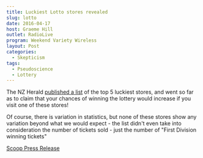 ```yaml
---
title: Luckiest Lotto stores revealed
slug: lotto
date: 2016-04-17
host: Graeme Hill
outlet: RadioLive
program: Weekend Variety Wireless
layout: Post
categories:
  - Skepticism
tags:
  - Pseudoscience
  - Lottery
---
```


The NZ Herald [published a list](http://www.nzherald.co.nz/nz/news/article.cfm?c_id=1&objectid=11623223) of the top 5 luckiest stores, and went so far as to claim that your chances of winning the lottery would increase if you visit one of these stores!

<!-- more -->

Of course, there is variation in statistics, but none of these stores show any variation beyond what we would expect - the list didn't even take into consideration the number of tickets sold - just the number of "First Division winning tickets"

[Scoop Press Release](http://www.scoop.co.nz/stories/CU1604/S00207/finding-new-zealands-luckiest-lotto-shops.htm)
